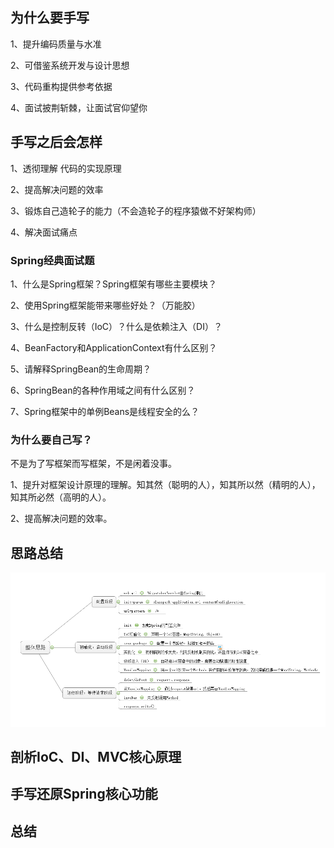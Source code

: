 ## 为什么要手写

1、提升编码质量与水准

2、可借鉴系统开发与设计思想

3、代码重构提供参考依据

4、面试披荆斩棘，让面试官仰望你



## 手写之后会怎样

1、透彻理解 代码的实现原理

2、提高解决问题的效率

3、锻炼自己造轮子的能力（不会造轮子的程序猿做不好架构师）

4、解决面试痛点



### Spring经典面试题

1、什么是Spring框架？Spring框架有哪些主要模块？

2、使用Spring框架能带来哪些好处？（万能胶）

3、什么是控制反转（IoC）？什么是依赖注入（DI）？

4、BeanFactory和ApplicationContext有什么区别？

5、请解释SpringBean的生命周期？

6、SpringBean的各种作用域之间有什么区别？

7、Spring框架中的单例Beans是线程安全的么？



### 为什么要自己写？

不是为了写框架而写框架，不是闲着没事。

1、提升对框架设计原理的理解。知其然（聪明的人），知其所以然（精明的人），知其所必然（高明的人）。

2、提高解决问题的效率。



## 思路总结

![image-20191217151956681](Spring%E6%89%8B%E5%86%99.assets/image-20191217151956681.png)









## 剖析IoC、DI、MVC核心原理



## 手写还原Spring核心功能









## 总结

